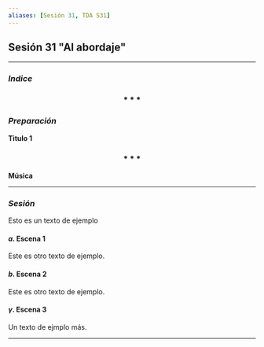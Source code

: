 ```yaml
---
aliases: [Sesión 31, TDA S31]
---
```


## Sesión 31 "Al abordaje" 
---

### _Indice_

<div align='center'>
   <h3> * * * </h3>
</div>

### _Preparación_

**Titulo 1**

<div align='center'>
   <h3> * * * </h3>
</div>


**Música**


---

### _Sesión_

Esto es un texto de ejemplo


#### $a$. Escena 1

Este es otro texto de ejemplo.


#### $b$. Escena 2

Este es otro texto de ejemplo.


#### $\gamma$. Escena 3

Un texto de ejmplo más.


---

